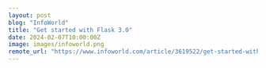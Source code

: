 ```yaml
---
layout: post
blog: "InfoWorld"
title: "Get started with Flask 3.0"
date: 2024-02-07T10:00:00Z
image: images/infoworld.png
remote_url: "https://www.infoworld.com/article/3619522/get-started-with-flask-20.html#tk.rss_applicationdevelopment"
---
```

